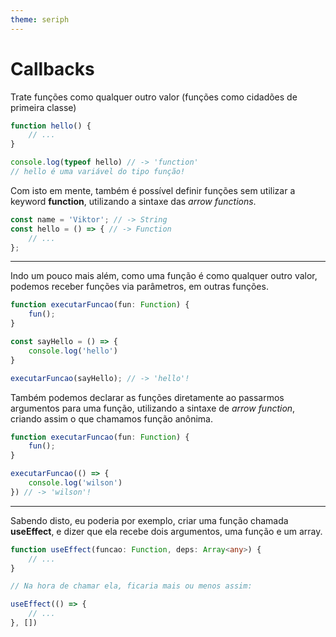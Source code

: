 ```yaml
---
theme: seriph
---
```


# Callbacks

Trate funções como qualquer outro valor (funções como cidadões de primeira classe)

```ts
function hello() {
    // ...
}

console.log(typeof hello) // -> 'function' 
// hello é uma variável do tipo função!
```

Com isto em mente, também é possível definir funções sem utilizar a keyword **function**,
utilizando a sintaxe das *arrow functions*.

```ts
const name = 'Viktor'; // -> String 
const hello = () => { // -> Function
    // ... 
};
```

---

Indo um pouco mais além, como uma função é como qualquer outro valor, podemos receber funções via parâmetros, em outras funções.

```ts
function executarFuncao(fun: Function) {
    fun();
}

const sayHello = () => {
    console.log('hello')
}

executarFuncao(sayHello); // -> 'hello'!
```

Também podemos declarar as funções diretamente ao passarmos argumentos para uma função, utilizando a sintaxe de *arrow function*,
criando assim o que chamamos função anônima.

```ts
function executarFuncao(fun: Function) {
    fun();
}

executarFuncao(() => {
    console.log('wilson')
}) // -> 'wilson'!
```

---

Sabendo disto, eu poderia por exemplo, criar uma função chamada **useEffect**, e dizer que ela recebe dois argumentos, uma função e um array.

```ts
function useEffect(funcao: Function, deps: Array<any>) {
    // ...
}

// Na hora de chamar ela, ficaria mais ou menos assim:

useEffect(() => {
    // ...
}, [])
```